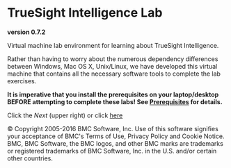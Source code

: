 TrueSight Intelligence Lab
==========================
__version 0.7.2__

Virtual machine lab environment for learning about TrueSight Intelligence.

Rather than having to worry about the numerous dependency differences between
Windows, Mac OS X, Unix/Linux, we have developed this virtual machine that contains
all the necessary software tools to complete the lab exercises.

__It is imperative that you install the prerequisites on your laptop/desktop BEFORE attempting to
complete these labs! See [Prerequisites](getting_started/prerequisites.md) for details.__

Click the _Next_ (upper right) or click [here](getting_started/prerequisites.md)

© Copyright 2005-2016 BMC Software, Inc. Use of this software signifies your acceptance of BMC's Terms of Use, Privacy Policy and Cookie Notice. BMC, BMC Software, the BMC logos, and other BMC marks are trademarks or registered trademarks of BMC Software, Inc. in the U.S. and/or certain other countries.

